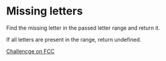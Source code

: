 # Missing letters


Find the missing letter in the passed letter range and return it.

If all letters are present in the range, return undefined.


[Challencge on FCC](https://www.freecodecamp.com/challenges/missing-letters)

